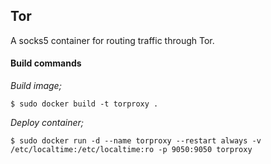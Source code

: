 ## Tor

A socks5 container for routing traffic through Tor.

#### Build commands
 
*Build image;*

    $ sudo docker build -t torproxy .

*Deploy container;*

    $ sudo docker run -d --name torproxy --restart always -v /etc/localtime:/etc/localtime:ro -p 9050:9050 torproxy

